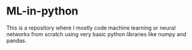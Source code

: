 # ML-in-python
This is a repository where I mostly code machine learning or neural networks from scratch using very basic python libraries like numpy and pandas.
